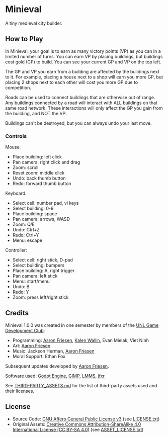 # Minieval

A tiny medieval city builder.

## How to Play

In Minieval, your goal is to earn as many victory points (VP) as you can in a limited number of turns.
You can earn VP by placing buildings, but buildings cost gold (GP) to build.
You can see your current GP and VP on the top left.

The GP and VP you earn from a building are affected by the buildings next to it.
For example, placing a house next to a shop will earn you more GP, but placing 2 shops next to each other will cost you more GP due to competition.

Roads can be used to connect buildings that are otherwise out of range.
Any buildings connected by a road will interact with ALL buildings on that same road network.
These interactions will only affect the GP you gain from the building, and NOT the VP.

Buildings can't be destroyed, but you can always undo your last move.

### Controls

Mouse:

- Place building: left click
- Pan camera: right click and drag
- Zoom: scroll
- Reset zoom: middle click
- Undo: back thumb button
- Redo: forward thumb button

Keyboard:

- Select cell: number pad, vi keys
- Select building: 0-9
- Place building: space
- Pan camera: arrows, WASD
- Zoom: Q/E
- Undo: Ctrl+Z
- Redo: Ctrl+Y
- Menu: escape

Controller:

- Select cell: right stick, D-pad
- Select building: bumpers
- Place building: A, right trigger
- Pan camera: left stick
- Menu: start/menu
- Undo: B
- Redo: Y
- Zoom: press left/right stick

## Credits

Minieval 1.0.0 was created in one semester by members of the [UNL Game Development Club](https://unl-game-dev-club.github.io):

- Programming: [Aaron Friesen](https://frie.dev), [Kalen Wallin](https://www.kalenwallin.com), Evan Mielak, Viet Ninh
- Art: [Aaron Friesen](https://frie.dev)
- Music: Jackson Herman, [Aaron Friesen](https://frie.dev)
- Moral Support: Ethan Fox

Subsequent updates developed by [Aaron Friesen](https://frie.dev).

Software used: [Godot Engine](https://godotengine.org), [GIMP](https://gimp.org), [LMMS](https://lmms.io/), [jfxr](https://jfxr.frozenfractal.com)

See [THIRD-PARTY_ASSETS.md](THIRD-PARTY_ASSETS.md) for the list of third-party assets used and their licenses.

## License

- Source Code: [GNU Affero General Public License v3](https://www.gnu.org/licenses/agpl-3.0.en.html) (see [LICENSE.txt](LICENSE.txt))
- Original Assets: [Creative Commons Attribution-ShareAlike 4.0 International License (CC BY-SA 4.0)](https://creativecommons.org/licenses/by-sa/4.0/) (see [ASSET_LICENSE.txt](ASSET_LICENSE.txt))
